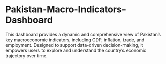 # Pakistan-Macro-Indicators-Dashboard
This dashboard provides a dynamic and comprehensive view of Pakistan’s key macroeconomic indicators, including GDP, inflation, trade, and employment. Designed to support data-driven decision-making, it empowers users to explore and understand the country’s economic trajectory over time.
